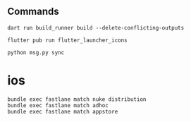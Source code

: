 ## Commands

```
dart run build_runner build --delete-conflicting-outputs
```

```
flutter pub run flutter_launcher_icons
```

```
python msg.py sync
```


# ios

```
bundle exec fastlane match nuke distribution
bundle exec fastlane match adhoc
bundle exec fastlane match appstore
```